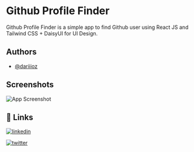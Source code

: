 
# Github Profile Finder 

Github Profile Finder is a simple app to find Github user using React JS and Tailwind CSS + DaisyUI for UI Design.




## Authors

- [@dariiioz](https://www.github.com/dariiioz)


## Screenshots

![App Screenshot](https://via.placeholder.com/468x300?text=App+Screenshot+Here)


## 🔗 Links
[![linkedin](https://img.shields.io/badge/linkedin-0A66C2?style=for-the-badge&logo=linkedin&logoColor=white)](https://fr.linkedin.com/in/aymeric-cappelle-65a4a113a)

[![twitter](https://img.shields.io/badge/twitter-1DA1F2?style=for-the-badge&logo=twitter&logoColor=white)](https://twitter.com/capaym_dev)
